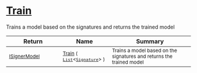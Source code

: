 # [Train](./IClassifier-100663478.md)

Trains a model based on the signatures and returns the trained model

| Return | Name | Summary | 
| --- | --- | --- | 
| <sub>[ISignerModel](./../ISignerModel.md)</sub><img width=200/>| <sub>[Train](./IClassifier-100663478.md) ( [`List`](https://docs.microsoft.com/en-us/dotnet/api/System.Collections.Generic.List-1)\<[`Signature`](./../../Signature.md)> )</sub>| <sub>Trains a model based on the signatures and returns the trained model</sub><img width=200/>| <br>



